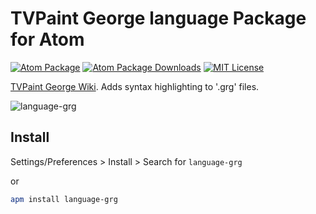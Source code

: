 # TVPaint George language Package for Atom

[![Atom Package](https://img.shields.io/apm/v/language-grg.svg)](https://atom.io/packages/language-grg)
[![Atom Package Downloads](https://img.shields.io/apm/dm/language-grg.svg)](https://atom.io/packages/language-grg)
[![MIT License](http://img.shields.io/badge/license-MIT-blue.svg?style=flat)](https://github.com/ldez/atom-language-grg/blob/master/LICENSE.md)

[TVPaint George Wiki](https://wiki.tvpaint.com/index.php?title=George). Adds syntax highlighting to '.grg' files.

![language-grg](https://i.imgur.com/FIDzORz.png)

## Install

Settings/Preferences > Install > Search for `language-grg`

or

```bash
apm install language-grg
```
